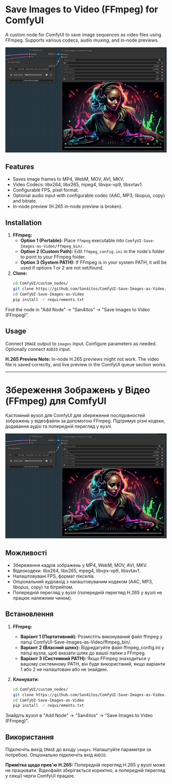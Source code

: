 # Save Images to Video (FFmpeg) for ComfyUI

A custom node for ComfyUI to save image sequences as video files using FFmpeg. Supports various codecs, audio muxing, and in-node previews.

![Save Images to Video (FFmpeg)](./screenshots/screenshot.png)

## Features

*   Saves image frames to MP4, WebM, MOV, AVI, MKV.
*   Video Codecs: libx264, libx265, mpeg4, libvpx-vp9, libsvtav1.
*   Configurable FPS, pixel format.
*   Optional audio input with configurable codec (AAC, MP3, libopus, copy) and bitrate.
*   In-node preview (H.265 in-node preview is broken).

## Installation

1.  **FFmpeg:**
    *   **Option 1 (Portable):** Place `ffmpeg` executable into `ComfyUI-Save-Images-as-Video/ffmpeg_bin/`.
    *   **Option 2 (Custom Path):** Edit `ffmpeg_config.ini` in the node's folder to point to your FFmpeg folder.
    *   **Option 3 (System PATH):** If FFmpeg is in your system PATH, it will be used if options 1 or 2 are not set/found.
2.  **Clone:**
    ```bash
    cd ComfyUI/custom_nodes/
    git clone https://github.com/San4itos/ComfyUI-Save-Images-as-Video.git 
    cd ComfyUI-Save-Images-as-Video
    pip install -r requirements.txt
    ```
Find the node in "Add Node" -> "San4itos" -> "Save Images to Video (FFmpeg)".

## Usage
Connect `IMAGE` output to `images` input. Configure parameters as needed. Optionally connect `AUDIO` input.

**H.265 Preview Note:** In-node H.265 previews might not work. The video file is saved correctly, and live preview in the ComfyUI queue section works.

---

# Збереження Зображень у Відео (FFmpeg) для ComfyUI

Кастомний вузол для ComfyUI для збереження послідовностей зображень у відеофайли за допомогою FFmpeg. Підтримує різні кодеки, додавання аудіо та попередній перегляд у вузлі.

![Save Images to Video (FFmpeg)](./screenshots/screenshot.png)

## Можливості

*   Збереження кадрів зображень у MP4, WebM, MOV, AVI, MKV.
*   Відеокодеки: libx264, libx265, mpeg4, libvpx-vp9, libsvtav1.
*   Налаштовувані FPS, формат пікселів.
*   Опціональний аудіовхід з налаштовуваним кодеком (AAC, MP3, libopus, copy) та бітрейтом.
*   Попередній перегляд у вузлі (попередній перегляд H.265 у вузлі не працює належним чином).

## Встановлення

1.  **FFmpeg:**
    *   **Варіант 1 (Портативний):** Розмістіть виконуваний файл ffmpeg у папці ComfyUI-Save-Images-as-Video/ffmpeg_bin/.
    *   **Варіант 2 (Власний шлях):** Відредагуйте файл ffmpeg_config.ini у папці вузла, щоб вказати шлях до вашої папки з FFmpeg.
    *   **Варіант 3 (Системний PATH):** Якщо FFmpeg знаходиться у вашому системному PATH, він буде використаний, якщо варіанти 1 або 2 не налаштовані або не знайдені.

2.  **Клонувати:**
    ```bash
    cd ComfyUI/custom_nodes/
    git clone https://github.com/San4itos/ComfyUI-Save-Images-as-Video.git 
    cd ComfyUI-Save-Images-as-Video
    pip install -r requirements.txt
    ```
Знайдіть вузол в "Add Node" -> "San4itos" -> "Save Images to Video (FFmpeg)".

## Використання
Підключіть вихід `IMAGE` до входу `images`. Налаштуйте параметри за потребою. Опціонально підключіть вхід `AUDIO`.

**Примітка щодо прев'ю H.265:** Попередній перегляд H.265 у вузлі може не працювати. Відеофайл зберігається коректно, а попередній перегляд у секції черги ComfyUI працює.
